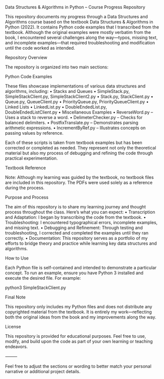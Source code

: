 Data Structures & Algorithms in Python – Course Progress Repository

This repository documents my progress through a Data Structures and Algorithms course based on the textbook Data Structures & Algorithms in Python (2022).
It contains Python code examples that I transcribed from the textbook. Although the original examples were mostly verbatim from the book, I encountered
several challenges along the way—typos, missing text, and incomplete examples—that required troubleshooting and modification until the code worked as intended.

Repository Overview

The repository is organized into two main sections:

Python Code Examples

These files showcase implementations of various data structures and algorithms, including:
	•	Stacks and Queues
	•	SimpleStack.py, SimpleStackClient.py, SimpleStackClient2.py
	•	Stack.py, StackClient.py
	•	Queue.py, QueueClient.py
	•	PriorityQueue.py, PriorityQueueClient.py
	•	Linked Lists
	•	LinkedList.py
	•	DoubleEndedList.py, DoubleEndedListClient.py
	•	Miscellaneous Examples
	•	ReverseWord.py – Uses a stack to reverse a word.
	•	DelimeterChecker.py – Checks for balanced delimiters.
	•	PostfixTranslate.py – Demonstrates parsing arithmetic expressions.
	•	IncrementByRef.py – Illustrates concepts on passing values by reference.

Each of these scripts is taken from textbook examples but has been corrected or completed as needed. They represent not only the theoretical material but also my
process of debugging and refining the code through practical experimentation.

Textbook Reference

Note: Although my learning was guided by the textbook, no textbook files are included in this repository. The PDFs were used solely as a reference during the process.

Purpose and Process

The aim of this repository is to share my learning journey and thought process throughout the class. Here’s what you can expect:
	•	Transcription and Adaptation: I began by transcribing the code from the textbook.
	•	Troubleshooting: I encountered typographical errors, incomplete examples, and missing text.
	•	Debugging and Refinement: Through testing and troubleshooting, I corrected and completed the examples until they ran correctly.
	•	Documentation: This repository serves as a portfolio of my efforts to bridge theory and practice while learning key data structures and algorithms.

How to Use

Each Python file is self-contained and intended to demonstrate a particular concept. To run an example, ensure you have Python 3 installed and execute the desired file. For example:

python3 SimpleStackClient.py

Final Note

This repository only includes my Python files and does not distribute any copyrighted material from the textbook. It is entirely my work—reflecting both the original ideas from
the book and my improvements along the way.

License

This repository is provided for educational purposes. Feel free to use, modify, and build upon the code as part of your own learning or teaching endeavors.

⸻

Feel free to adjust the sections or wording to better match your personal narrative or additional project details.
